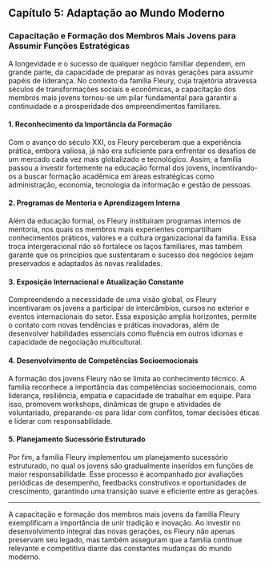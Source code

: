 
## Capítulo 5: Adaptação ao Mundo Moderno

### Capacitação e Formação dos Membros Mais Jovens para Assumir Funções Estratégicas

A longevidade e o sucesso de qualquer negócio familiar dependem, em grande parte, da capacidade de preparar as novas gerações para assumir papéis de liderança. No contexto da família Fleury, cuja trajetória atravessa séculos de transformações sociais e econômicas, a capacitação dos membros mais jovens tornou-se um pilar fundamental para garantir a continuidade e a prosperidade dos empreendimentos familiares.

#### 1. **Reconhecimento da Importância da Formação**

Com o avanço do século XXI, os Fleury perceberam que a experiência prática, embora valiosa, já não era suficiente para enfrentar os desafios de um mercado cada vez mais globalizado e tecnológico. Assim, a família passou a investir fortemente na educação formal dos jovens, incentivando-os a buscar formação acadêmica em áreas estratégicas como administração, economia, tecnologia da informação e gestão de pessoas.

#### 2. **Programas de Mentoria e Aprendizagem Interna**

Além da educação formal, os Fleury instituíram programas internos de mentoria, nos quais os membros mais experientes compartilham conhecimentos práticos, valores e a cultura organizacional da família. Essa troca intergeracional não só fortalece os laços familiares, mas também garante que os princípios que sustentaram o sucesso dos negócios sejam preservados e adaptados às novas realidades.

#### 3. **Exposição Internacional e Atualização Constante**

Compreendendo a necessidade de uma visão global, os Fleury incentivaram os jovens a participar de intercâmbios, cursos no exterior e eventos internacionais do setor. Essa exposição amplia horizontes, permite o contato com novas tendências e práticas inovadoras, além de desenvolver habilidades essenciais como fluência em outros idiomas e capacidade de negociação multicultural.

#### 4. **Desenvolvimento de Competências Socioemocionais**

A formação dos jovens Fleury não se limita ao conhecimento técnico. A família reconhece a importância das competências socioemocionais, como liderança, resiliência, empatia e capacidade de trabalhar em equipe. Para isso, promovem workshops, dinâmicas de grupo e atividades de voluntariado, preparando-os para lidar com conflitos, tomar decisões éticas e liderar com responsabilidade.

#### 5. **Planejamento Sucessório Estruturado**

Por fim, a família Fleury implementou um planejamento sucessório estruturado, no qual os jovens são gradualmente inseridos em funções de maior responsabilidade. Esse processo é acompanhado por avaliações periódicas de desempenho, feedbacks construtivos e oportunidades de crescimento, garantindo uma transição suave e eficiente entre as gerações.

---

A capacitação e formação dos membros mais jovens da família Fleury exemplificam a importância de unir tradição e inovação. Ao investir no desenvolvimento integral das novas gerações, os Fleury não apenas preservam seu legado, mas também asseguram que a família continue relevante e competitiva diante das constantes mudanças do mundo moderno.
```
